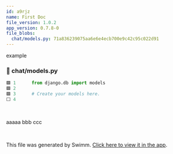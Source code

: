 ```yaml
---
id: a9rjz
name: First Doc
file_version: 1.0.2
app_version: 0.7.8-0
file_blobs:
  chat/models.py: 71a836239075aa6e6e4ecb700e9c42c95c022d91
---
```


example
<!-- NOTE-swimm-snippet: the lines below link your snippet to Swimm -->
### 📄 chat/models.py
```python
🟩 1      from django.db import models
🟩 2      
🟩 3      # Create your models here.
⬜ 4      
```

<br/>

aaaaa bbb ccc

<br/>

This file was generated by Swimm. [Click here to view it in the app](http://localhost:5000/repos/Z2l0aHViJTNBJTNBY2hhdC1leGFtcGxlJTNBJTNBZXJhbi1zd2ltbQ==/docs/a9rjz).